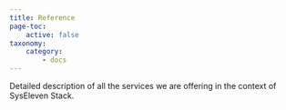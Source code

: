 ```yaml
---
title: Reference
page-toc:
    active: false
taxonomy:
    category:
        - docs
---
```


Detailed description of all the services we are offering in the context of SysEleven Stack.
